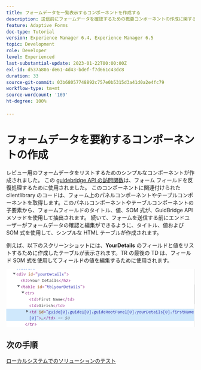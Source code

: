 ```yaml
---
title: フォームデータを一覧表示するコンポーネントを作成する
description: 送信前にフォームデータを確認するための概要コンポーネントの作成に関するチュートリアル。
feature: Adaptive Forms
doc-type: Tutorial
version: Experience Manager 6.4, Experience Manager 6.5
topic: Development
role: Developer
level: Experienced
last-substantial-update: 2023-01-22T00:00:00Z
exl-id: d537a80a-de61-4d43-bdef-f7d661c43dc8
duration: 33
source-git-commit: 03b68057748892c757e0b5315d3a41d0a2e4fc79
workflow-type: tm+mt
source-wordcount: '169'
ht-degree: 100%

---
```


# フォームデータを要約するコンポーネントの作成

レビュー用のフォームデータをリストするためのシンプルなコンポーネントが作成されました。 この [guidebridge API の訪問関数](https://developer.adobe.com/experience-manager/reference-materials/6-5/forms/javascript-api/GuideBridge.html?q=visit)は、フォーム フィールドを反復処理するために使用されました。 このコンポーネントに関連付けられた clientlibrary のコードは、フォーム上のパネルコンポーネントやテーブルコンポーネントを取得します。このパネルコンポーネントやテーブルコンポーネントの子要素から、フォームフィールドのタイトル、値、SOM 式が、GuidBridge API メソッドを使用して抽出されます。 続いて、フォームを送信する前にエンドユーザーがフォームデータの確認と編集ができるように、タイトル、値および SOM 式を使用して、シンプルな HTML テーブルが作成されます。

例えば、以下のスクリーンショットには、**YourDetails** のフィールドと値をリストするために作成したテーブルが表示されます。TR の最後の TD は、フィールド SOM 式を使用してフィールドの値を編集するために使用されます。

![visit-func](assets/visit-function.png)

## 次の手順

[ローカルシステムでのソリューションのテスト](./deploy-on-your-system.md)
